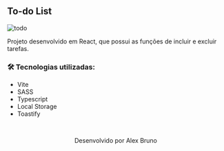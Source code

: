 ## To-do List

![todo](https://user-images.githubusercontent.com/57117620/200092695-30a7d8c1-4d6d-43b3-8cd1-0e1eeaf987ca.gif)

Projeto desenvolvido em React, que possui as funções de incluir e excluir tarefas.

### 🛠️ Tecnologias utilizadas:

* Vite
* SASS
* Typescript
* Local Storage
* Toastify

<br />

<p align="center">Desenvolvido por Alex Bruno</p>

